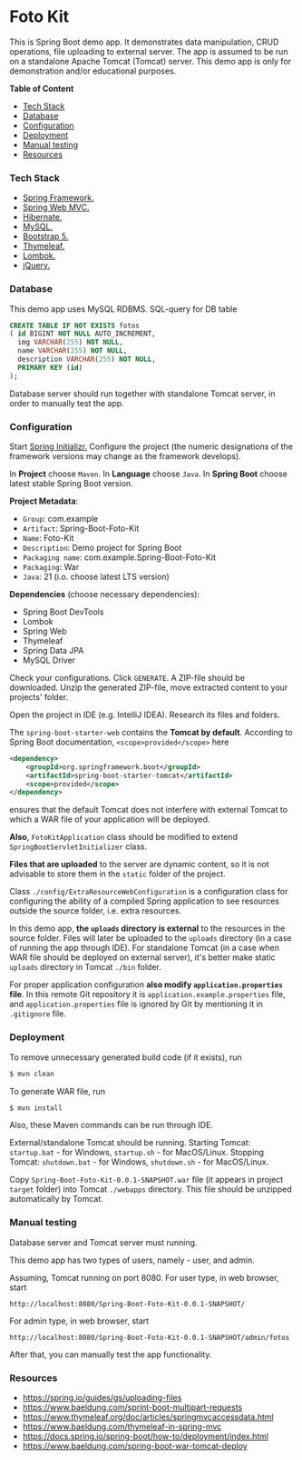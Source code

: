 
# Foto Kit

This is Spring Boot demo app. It demonstrates data manipulation, CRUD operations, 
file uploading to external server. The app is assumed to be run on a standalone 
Apache Tomcat (Tomcat) server. This demo app is only for demonstration
and/or educational purposes.

**Table of Content**

* [Tech Stack](#tech-stack)
* [Database](#database)
* [Configuration](#configuration)
* [Deployment](#deployment)
* [Manual testing](#manual-testing)
* [Resources](#manual-testing)

### Tech Stack

* [Spring Framework.](https://spring.io/)
* [Spring Web MVC.](https://docs.spring.io/spring-framework/reference/web/webmvc.html)
* [Hibernate.](https://hibernate.org/)
* [MySQL.](https://www.mysql.com/)
* [Bootstrap 5.](https://getbootstrap.com/)
* [Thymeleaf.](https://www.thymeleaf.org/)
* [Lombok.](https://projectlombok.org/)
* [jQuery.](https://jquery.com/)


### Database

This demo app uses MySQL RDBMS. SQL-query for DB table

```sql
CREATE TABLE IF NOT EXISTS fotos
( id BIGINT NOT NULL AUTO_INCREMENT,
  img VARCHAR(255) NOT NULL,
  name VARCHAR(255) NOT NULL,
  description VARCHAR(255) NOT NULL,
  PRIMARY KEY (id)
);
```
Database server should run together with standalone Tomcat server, 
in order to manually test the app.


### Configuration

Start [Spring Initializr.](https://start.spring.io/) 
Configure the project (the numeric designations of the framework versions may
change as the framework develops).

In **Project** choose `Maven`. In **Language** choose `Java`. 
In **Spring Boot** choose latest stable Spring Boot version.

**Project Metadata**:
- `Group`: com.example
- `Artifact`: Spring-Boot-Foto-Kit
- `Name`: Foto-Kit
- `Description`: Demo project for Spring Boot
- `Packaging name`: com.example.Spring-Boot-Foto-Kit
- `Packaging`: War
- `Java`: 21 (i.o. choose latest LTS version)

**Dependencies** (choose necessary dependencies):
- Spring Boot DevTools
- Lombok
- Spring Web
- Thymeleaf
- Spring Data JPA
- MySQL Driver

Check your configurations. Click `GENERATE`. A ZIP-file should be downloaded. 
Unzip the generated ZIP-file, move extracted content to your projects' folder.

Open the project in IDE (e.g. IntelliJ IDEA). Research its files and folders.

The `spring-boot-starter-web` contains the **Tomcat by default**. 
According to Spring Boot documentation, `<scope>provided</scope>` here

```xml
<dependency>
    <groupId>org.springframework.boot</groupId>
    <artifactId>spring-boot-starter-tomcat</artifactId>
    <scope>provided</scope>
</dependency>
```
ensures that the default Tomcat does not interfere with external Tomcat 
to which a WAR file of your application will be deployed.

**Also**, `FotoKitApplication` class should be modified to extend 
`SpringBootServletInitializer` class.

**Files that are uploaded** to the server are dynamic content, 
so it is not advisable to store them in the `static` folder of the project.

Class `./config/ExtraResourceWebConfiguration` is a configuration class 
for configuring the ability of a compiled Spring application
to see resources outside the source folder, i.e. extra resources.

In this demo app, **the `uploads` directory is external** to the resources 
in the source folder. Files will later be uploaded to the `uploads` 
directory (in a case of running the app through IDE). 
For standalone Tomcat (in a case when WAR file should be deployed on 
external server), it's better make static `uploads` directory 
in Tomcat `./bin` folder.

For proper application configuration **also modify `application.properties` 
file**. In this remote Git repository it is `application.example.properties` file, 
and `application.properties` file is ignored by Git by mentioning it in 
`.gitignore` file.


### Deployment

To remove unnecessary generated build code (if it exists), run

```bash
$ mvn clean
```

To generate WAR file, run

```bash
$ mvn install
```

Also, these Maven commands can be run through IDE.

External/standalone Tomcat should be running.
Starting Tomcat: `startup.bat` - for Windows, `startup.sh` - for MacOS/Linux.
Stopping Tomcat: `shutdown.bat` - for Windows, `shutdown.sh` - for MacOS/Linux.

Copy `Spring-Boot-Foto-Kit-0.0.1-SNAPSHOT.war` file (it appears 
in project `target` folder) into Tomcat `./webapps` directory. 
This file should be unzipped automatically by Tomcat.


### Manual testing

Database server and Tomcat server must running.

This demo app has two types of users, namely - user, and admin.

Assuming, Tomcat running on port 8080. For user type, in web browser, start 
```text
http://localhost:8080/Spring-Boot-Foto-Kit-0.0.1-SNAPSHOT/
```
For admin type, in web browser, start
```text
http://localhost:8080/Spring-Boot-Foto-Kit-0.0.1-SNAPSHOT/admin/fotos
```
After that, you can manually test the app functionality.


### Resources

* https://spring.io/guides/gs/uploading-files
* https://www.baeldung.com/sprint-boot-multipart-requests
* https://www.thymeleaf.org/doc/articles/springmvcaccessdata.html
* https://www.baeldung.com/thymeleaf-in-spring-mvc
* https://docs.spring.io/spring-boot/how-to/deployment/index.html
* https://www.baeldung.com/spring-boot-war-tomcat-deploy

